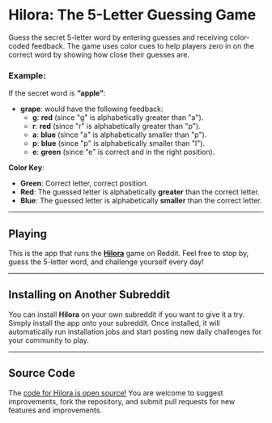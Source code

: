 
# **Hilora: The 5-Letter Guessing Game**

Guess the secret 5-letter word by entering guesses and receiving color-coded feedback. The game uses color cues to help players zero in on the correct word by showing how close their guesses are.

### **Example**:  
If the secret word is **“apple”**:

- **grape**: would have the following feedback:
  - **g**: **red** (since "g" is alphabetically greater than "a").
  - **r**: **red** (since "r" is alphabetically greater than "p").
  - **a**: **blue** (since "a" is alphabetically smaller than "p").
  - **p**: **blue** (since "p" is alphabetically smaller than "l").
  - **e**: **green** (since "e" is correct and in the right position).

**Color Key**:  
- **Green**: Correct letter, correct position.
- **Red**: The guessed letter is alphabetically **greater** than the correct letter.
- **Blue**: The guessed letter is alphabetically **smaller** than the correct letter.

---

## **Playing**

This is the app that runs the [**Hilora**](https://www.reddit.com/r/HiLoRA/) game on Reddit. Feel free to stop by, guess the 5-letter word, and challenge yourself every day!

---

## **Installing on Another Subreddit**

You can install **Hilora** on your own subreddit if you want to give it a try. Simply install the app onto your subreddit. Once installed, it will automatically run installation jobs and start posting new daily challenges for your community to play.

---

## **Source Code**

The [code for Hilora is open source!](https://github.com/sudhnsh/hilora-game) You are welcome to suggest improvements, fork the repository, and submit pull requests for new features and improvements.
